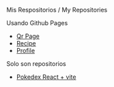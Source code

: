 Mis Respositorios / My Repositories

Usando Github Pages
+ [Qr Page](https://venemuert.github.io/qr-code-component-main/)
+ [Recipe](https://venemuert.github.io/Recipe/)
+ [Profile](https://linkedapp.pages.dev/)

Solo son repositorios

+ [Pokedex React + vite ](https://github.com/VeneMuert/pokedexReact)
